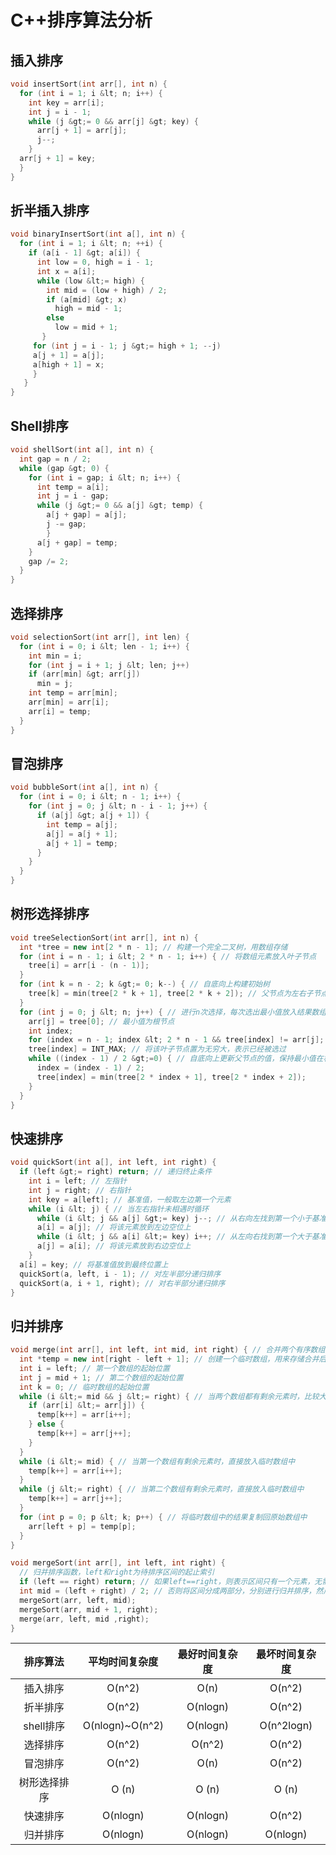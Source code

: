 # C++排序算法分析

## 插入排序
```C++
void insertSort(int arr[], int n) {
  for (int i = 1; i &lt; n; i++) {
    int key = arr[i];
    int j = i - 1;
    while (j &gt;= 0 && arr[j] &gt; key) {
      arr[j + 1] = arr[j];
      j--;
    }
  arr[j + 1] = key;
  }
}
```

## 折半插入排序
```C++
void binaryInsertSort(int a[], int n) {
  for (int i = 1; i &lt; n; ++i) {
    if (a[i - 1] &gt; a[i]) {
      int low = 0, high = i - 1;
      int x = a[i];
      while (low &lt;= high) {
        int mid = (low + high) / 2;
        if (a[mid] &gt; x)
          high = mid - 1;
        else
          low = mid + 1;
       }
     for (int j = i - 1; j &gt;= high + 1; --j)
     a[j + 1] = a[j];
     a[high + 1] = x;
     }
   }
}
```

## Shell排序
~~~ C++
void shellSort(int a[], int n) {
  int gap = n / 2;
  while (gap &gt; 0) {
    for (int i = gap; i &lt; n; i++) {
      int temp = a[i];
      int j = i - gap;
      while (j &gt;= 0 && a[j] &gt; temp) {
        a[j + gap] = a[j];
        j -= gap;
        }
      a[j + gap] = temp;
    }
    gap /= 2;
  }
}
~~~

## 选择排序
~~~ C++
void selectionSort(int arr[], int len) {
  for (int i = 0; i &lt; len - 1; i++) {
    int min = i;
    for (int j = i + 1; j &lt; len; j++)
    if (arr[min] &gt; arr[j])
      min = j;
    int temp = arr[min];
    arr[min] = arr[i];
    arr[i] = temp;
  }
}
~~~

## 冒泡排序
~~~ C++
void bubbleSort(int a[], int n) {
  for (int i = 0; i &lt; n - 1; i++) {
    for (int j = 0; j &lt; n - i - 1; j++) {
      if (a[j] &gt; a[j + 1]) {
        int temp = a[j];
        a[j] = a[j + 1];
        a[j + 1] = temp;
      }
    }
  }
}
~~~

## 树形选择排序
~~~ C++
void treeSelectionSort(int arr[], int n) {
  int *tree = new int[2 * n - 1]; // 构建一个完全二叉树，用数组存储
  for (int i = n - 1; i &lt; 2 * n - 1; i++) { // 将数组元素放入叶子节点
    tree[i] = arr[i - (n - 1)];
  }
  for (int k = n - 2; k &gt;= 0; k--) { // 自底向上构建初始树
    tree[k] = min(tree[2 * k + 1], tree[2 * k + 2]); // 父节点为左右子节点中较小者
  }
  for (int j = 0; j &lt; n; j++) { // 进行n次选择，每次选出最小值放入结果数组
    arr[j] = tree[0]; // 最小值为根节点
    int index;
    for (index = n - 1; index &lt; 2 * n - 1 && tree[index] != arr[j]; index++); // 找到最小值所在的叶子节点索引
    tree[index] = INT_MAX; // 将该叶子节点置为无穷大，表示已经被选过
    while ((index - 1) / 2 &gt;=0) { // 自底向上更新父节点的值，保持最小值在根节点
      index = (index - 1) / 2;
      tree[index] = min(tree[2 * index + 1], tree[2 * index + 2]);
    }
  }
}
~~~

## 快速排序
~~~ C++
void quickSort(int a[], int left, int right) {
  if (left &gt;= right) return; // 递归终止条件
    int i = left; // 左指针
    int j = right; // 右指针
    int key = a[left]; // 基准值，一般取左边第一个元素
    while (i &lt; j) { // 当左右指针未相遇时循环
      while (i &lt; j && a[j] &gt;= key) j--; // 从右向左找到第一个小于基准值的元素
      a[i] = a[j]; // 将该元素放到左边空位上
      while (i &lt; j && a[i] &lt;= key) i++; // 从左向右找到第一个大于基准值的元素
      a[j] = a[i]; // 将该元素放到右边空位上
    }
  a[i] = key; // 将基准值放到最终位置上
  quickSort(a, left, i - 1); // 对左半部分递归排序
  quickSort(a, i + 1, right); // 对右半部分递归排序
}
~~~

## 归并排序
~~~ C++
void merge(int arr[], int left, int mid, int right) { // 合并两个有序数组的函数，left和mid为第一个数组的起止索引，mid+1和right为第二个数组的起止索引
  int *temp = new int[right - left + 1]; // 创建一个临时数组，用来存储合并后的结果
  int i = left; // 第一个数组的起始位置
  int j = mid + 1; // 第二个数组的起始位置
  int k = 0; // 临时数组的起始位置
  while (i &lt;= mid && j &lt;= right) { // 当两个数组都有剩余元素时，比较大小并放入临时数组中
    if (arr[i] &lt;= arr[j]) {
      temp[k++] = arr[i++];
    } else {
      temp[k++] = arr[j++];
    }
  }
  while (i &lt;= mid) { // 当第一个数组有剩余元素时，直接放入临时数组中
    temp[k++] = arr[i++];
  }
  while (j &lt;= right) { // 当第二个数组有剩余元素时，直接放入临时数组中 
    temp[k++] = arr[j++];
  }
  for (int p = 0; p &lt; k; p++) { // 将临时数组中的结果复制回原始数组中 
    arr[left + p] = temp[p];
  }
}

void mergeSort(int arr[], int left, int right) { 
  // 归并排序函数，left和right为待排序区间的起止索引 
  if (left == right) return; // 如果left==right，则表示区间只有一个元素，无需排序 
  int mid = (left + right) / 2; // 否则将区间分成两部分，分别进行归并排序，然后合并 
  mergeSort(arr, left, mid);
  mergeSort(arr, mid + 1, right);
  merge(arr, left, mid ,right);
}
~~~
| 排序算法 | 平均时间复杂度 | 最好时间复杂度 | 最坏时间复杂度 |
| :------: | :------------: | :------------: | :------------: |
| 插入排序 |    O(n^2)     |     O(n)      |    O(n^2)     |
| 折半排序|    O(n^2)    |    O(nlogn)   |    O(n^2)       |
| shell排序 |  O(nlogn)~O(n^2)|   O(nlogn)   |   O(n^2logn)  |
| 选择排序 |    O(n^2)     |    O(n^2)     |    O(n^2)     |
| 冒泡排序 |    O(n^2)     |     O(n)      |    O(n^2)     |
| 树形选择排序|    O (n)   |   O (n)    |  O (n)      |
| 快速排序 |   O(nlogn)   |   O(nlogn)   |    O(n^2)     |
| 归并排序 |   O(nlogn)   |   O(nlogn)   |   O(nlogn)   |
